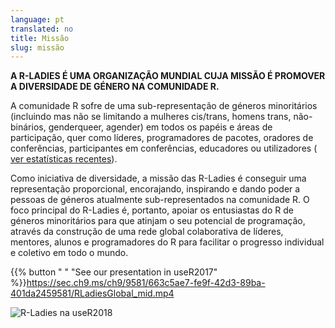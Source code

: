 ```yaml
---
language: pt
translated: no
title: Missão
slug: missão
---
```


**A R-LADIES É UMA ORGANIZAÇÃO MUNDIAL CUJA MISSÃO É PROMOVER A DIVERSIDADE DE GÉNERO NA COMUNIDADE R.**

A comunidade R sofre de uma sub-representação de géneros minoritários (incluindo mas não se limitando a mulheres cis/trans, homens trans, não-binários, genderqueer, agender) em todos os papéis e áreas de participação, quer como líderes, programadores de pacotes, oradores de conferências, participantes em conferências, educadores ou utilizadores ( [ver estatísticas recentes](https://forwards.github.io/data.html)).

Como iniciativa de diversidade, a missão das R-Ladies é conseguir uma representação proporcional, encorajando, inspirando e dando poder a pessoas de géneros atualmente sub-representados na comunidade R.
O foco principal do R-Ladies é, portanto, apoiar os entusiastas do R de géneros minoritários para que atinjam o seu potencial de programação, através da construção de uma rede global colaborativa de líderes, mentores, alunos e programadores do R para facilitar o progresso individual e coletivo em todo o mundo.

{{% button " 
" "See our presentation in useR2017" %}}<https://sec.ch9.ms/ch9/9581/663c5ae7-fe9f-42d3-89ba-401da2459581/RLadiesGlobal_mid.mp4>

![R-Ladies na useR2018](user2018.jpg)


